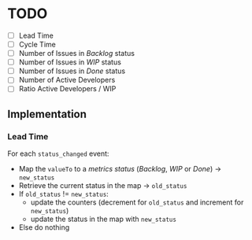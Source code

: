 # TODO

- [ ] Lead Time
- [ ] Cycle Time
- [ ] Number of Issues in _Backlog_ status
- [ ] Number of Issues in _WIP_ status
- [ ] Number of Issues in _Done_ status
- [ ] Number of Active Developers
- [ ] Ratio Active Developers / WIP

## Implementation

### Lead Time

For each `status_changed` event:

- Map the `valueTo` to a _metrics status_ (_Backlog_, _WIP_ or _Done_) -> `new_status`
- Retrieve the current status in the map -> `old_status`
- If `old_status` != `new_status`:
  - update the counters (decrement for `old_status` and increment for `new_status`)
  - update the status in the map with `new_status`
- Else do nothing
